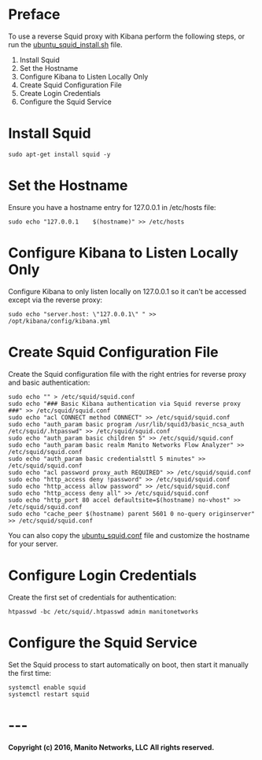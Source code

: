 # Preface
To use a reverse Squid proxy with Kibana perform the following steps, or run the [ubuntu_squid_install.sh](ubuntu_squid_install.sh) file.

1. Install Squid
2. Set the Hostname
3. Configure Kibana to Listen Locally Only
4. Create Squid Configuration File
5. Create Login Credentials
5. Configure the Squid Service

# Install Squid
```
sudo apt-get install squid -y
```

# Set the Hostname
Ensure you have a hostname entry for 127.0.0.1 in /etc/hosts file:
```
sudo echo "127.0.0.1    $(hostname)" >> /etc/hosts
```

# Configure Kibana to Listen Locally Only
Configure Kibana to only listen locally on 127.0.0.1 so it can't be accessed except via the reverse proxy:
```
sudo echo "server.host: \"127.0.0.1\" " >> /opt/kibana/config/kibana.yml
```

# Create Squid Configuration File
Create the Squid configuration file with the right entries for reverse proxy and basic authentication:
```
sudo echo "" > /etc/squid/squid.conf
sudo echo "### Basic Kibana authentication via Squid reverse proxy ###" >> /etc/squid/squid.conf
sudo echo "acl CONNECT method CONNECT" >> /etc/squid/squid.conf
sudo echo "auth_param basic program /usr/lib/squid3/basic_ncsa_auth /etc/squid/.htpasswd" >> /etc/squid/squid.conf
sudo echo "auth_param basic children 5" >> /etc/squid/squid.conf
sudo echo "auth_param basic realm Manito Networks Flow Analyzer" >> /etc/squid/squid.conf
sudo echo "auth_param basic credentialsttl 5 minutes" >> /etc/squid/squid.conf
sudo echo "acl password proxy_auth REQUIRED" >> /etc/squid/squid.conf
sudo echo "http_access deny !password" >> /etc/squid/squid.conf
sudo echo "http_access allow password" >> /etc/squid/squid.conf
sudo echo "http_access deny all" >> /etc/squid/squid.conf
sudo echo "http_port 80 accel defaultsite=$(hostname) no-vhost" >> /etc/squid/squid.conf
sudo echo "cache_peer $(hostname) parent 5601 0 no-query originserver" >> /etc/squid/squid.conf
```
You can also copy the [ubuntu_squid.conf](ubuntu_squid.conf) file and customize the hostname for your server.

# Configure Login Credentials
Create the first set of credentials for authentication:
```
htpasswd -bc /etc/squid/.htpasswd admin manitonetworks
```

# Configure the Squid Service
Set the Squid process to start automatically on boot, then start it manually the first time:
```
systemctl enable squid
systemctl restart squid
```

# ---
**Copyright (c) 2016, Manito Networks, LLC**
**All rights reserved.**